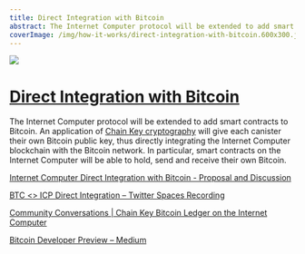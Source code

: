 ```yaml
---
title: Direct Integration with Bitcoin
abstract: The Internet Computer protocol will be extended to add smart contracts to Bitcoin.
coverImage: /img/how-it-works/direct-integration-with-bitcoin.600x300.jpg
---
```


![](/img/how-it-works/direct-integration-with-bitcoin.600x300.jpg)

# [Direct Integration with Bitcoin](/bitcoin-integration)

The Internet Computer protocol will be extended to add smart contracts to Bitcoin. An application of [Chain Key cryptography](/how-it-works/chain-key-technology) will give each canister their own Bitcoin public key, thus directly integrating the Internet Computer blockchain with the Bitcoin network. In particular, smart contracts on the Internet Computer will be able to hold, send and receive their own Bitcoin.

<!-- [Learn more](/how-it-works/direct-integration-with-bitcoin/) -->

[Internet Computer Direct Integration with Bitcoin - Proposal and Discussion](https://forum.dfinity.org/t/direct-integration-with-bitcoin/6147)

[BTC <> ICP Direct Integration – Twitter Spaces Recording](https://www.youtube.com/watch?v=BIf4SYl3pxo)

[Community Conversations | Chain Key Bitcoin Ledger on the Internet Computer](https://www.youtube.com/watch?v=l8koeVGZe_Y)

<!-- [Bitcoin Integration Developer Preview – internetcomputer.org](https://internetcomputer.org/docs/developers-guide/concepts/bitcoin-integration.html) -->

[Bitcoin Developer Preview – Medium](https://medium.com/dfinity/the-internet-computers-bitcoin-developer-preview-is-now-available-85ce1df6b17d)

<!-- [GitHub Repo - Bitcoin Developer Preview](https://github.com/dfinity/bitcoin-developer-preview) -->

<!-- [Bitcoin Smart Contracts Are Coming to Internet Computer DeFi Projects – Medium](https://medium.com/dfinity/bitcoin-smart-contracts-are-coming-to-internet-computer-defi-projects-dd6786078853) -->

<!-- [Titanium Milestone | Bitcoin Integration Developer Preview Video](https://www.youtube.com/watch?v=qwRQ7Wy9y7g&list=PLuhDt1vhGcrfCVx1CVFrRcFomKtm9wnYe&index=3) -->
